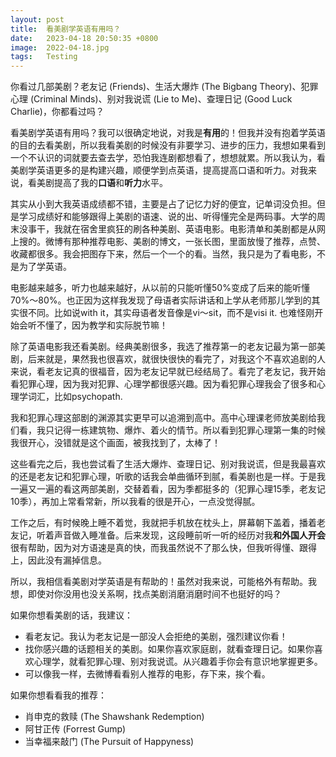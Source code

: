 ```yaml
---
layout: post
title:  看美剧学英语有用吗？
date:   2023-04-18 20:50:35 +0800
image:  2022-04-18.jpg
tags:   Testing
---
```


你看过几部美剧？老友记 (Friends)、生活大爆炸 (The Bigbang Theory)、犯罪心理 (Criminal Minds)、别对我说谎 (Lie to Me)、查理日记 (Good Luck Charlie)，你都看过吗？

看美剧学英语有用吗？我可以很确定地说，对我是**有用**的！但我并没有抱着学英语的目的去看美剧，所以我看美剧的时候没有非要学习、进步的压力，我想如果看到一个不认识的词就要去查去学，恐怕我连剧都想看了，想想就累。所以我认为，看美剧学英语更多的是构建兴趣，顺便学到点英语，提高提高口语和听力。对我来说，看美剧提高了我的**口语**和**听力**水平。

其实从小到大我英语成绩都不错，主要是占了记忆力好的便宜，记单词没负担。但是学习成绩好和能够跟得上美剧的语速、说的出、听得懂完全是两码事。大学的周末没事干，我就在宿舍里疯狂的刷各种美剧、英语电影。电影清单和美剧都是从网上搜的。微博有那种推荐电影、美剧的博文，一张长图，里面放慢了推荐，点赞、收藏都很多。我会把图存下来，然后一个一个的看。当然，我只是为了看电影，不是为了学英语。

电影越来越多，听力也越来越好，从以前的只能听懂50%变成了后来的能听懂70%～80%。也正因为这样我发现了母语者实际讲话和上学从老师那儿学到的其实很不同。比如说with it，其实母语者发音像是vi～sit，而不是visi it. 也难怪刚开始会听不懂了，因为教学和实际脱节嘛！

除了英语电影我还看美剧。经典美剧很多，我选了推荐第一的老友记最为第一部美剧，后来就是，果然我也很喜欢，就很快很快的看完了，对我这个不喜欢追剧的人来说，看老友记真的很福音，因为老友记早就已经结局了。看完了老友记，我开始看犯罪心理，因为我对犯罪、心理学都很感兴趣。因为看犯罪心理我会了很多和心理学词汇，比如psychopath.

我和犯罪心理这部剧的渊源其实更早可以追溯到高中。高中心理课老师放美剧给我们看，我只记得一栋建筑物、爆炸、着火的情节。所以看到犯罪心理第一集的时候我很开心，没错就是这个画面，被我找到了，太棒了！

这些看完之后，我也尝试看了生活大爆炸、查理日记、别对我说谎，但是我最喜欢的还是老友记和犯罪心理，听歌的话我会单曲循环到腻，看美剧也是一样。于是我一遍又一遍的看这两部美剧，交替着看，因为季都挺多的（犯罪心理15季，老友记10季），再加上常看常新，所以我看的很是开心，一点没觉得腻。

工作之后，有时候晚上睡不着觉，我就把手机放在枕头上，屏幕朝下盖着，播着老友记，听着声音做入睡准备。后来发现，这段睡前听一听的经历对我**和外国人开会**很有帮助，因为对方语速是真的快，而我虽然说不了那么快，但我听得懂、跟得上，因此没有漏掉信息。

所以，我相信看美剧对学英语是有帮助的！虽然对我来说，可能格外有帮助。我想，即使对你没用也没关系啊，找点美剧消磨消磨时间不也挺好的吗？

如果你想看美剧的话，我建议：
- 看老友记。我认为老友记是一部没人会拒绝的美剧，强烈建议你看！
- 找你感兴趣的话题相关的美剧。如果你喜欢家庭剧，就看查理日记。如果你喜欢心理学，就看犯罪心理、别对我说谎。从兴趣着手你会有意识地掌握更多。
- 可以像我一样，去微博看看别人推荐的电影，存下来，挨个看。

如果你想看看我的推荐：
- 肖申克的救赎 (The Shawshank Redemption)
- 阿甘正传 (Forrest Gump)
- 当幸福来敲门 (The Pursuit of Happyness)
